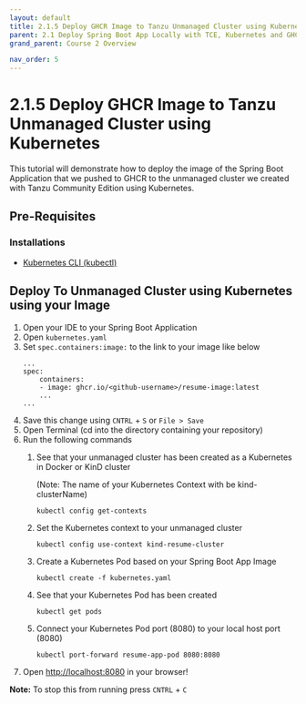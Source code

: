 ```yaml
---
layout: default
title: 2.1.5 Deploy GHCR Image to Tanzu Unmanaged Cluster using Kubernetes
parent: 2.1 Deploy Spring Boot App Locally with TCE, Kubernetes and GHCR
grand_parent: Course 2 Overview

nav_order: 5
---
```


# 2.1.5 Deploy GHCR Image to Tanzu Unmanaged Cluster using Kubernetes
This tutorial will demonstrate how to deploy the image of the Spring Boot Application that we pushed to GHCR to the unmanaged cluster we created with Tanzu Community Edition using Kubernetes. 

## Pre-Requisites
### Installations
* [Kubernetes CLI (kubectl)](https://kubernetes.io/docs/tasks/tools/)

## Deploy To Unmanaged Cluster using Kubernetes using your Image
1. Open your IDE to your Spring Boot Application
2. Open `kubernetes.yaml`
3. Set `spec.containers:image:` to the link to your image like below
    ```
    ...
    spec:
        containers:
        - image: ghcr.io/<github-username>/resume-image:latest
        ...
    ...
    ```
4. Save this change using `CNTRL` + `S` or `File > Save`
5. Open Terminal (cd into the directory containing your repository)
6. Run the following commands
    1. See that your unmanaged cluster has been created as a Kubernetes in Docker or KinD cluster

        (Note: The name of your Kubernetes Context with be kind-clusterName)

        ```
        kubectl config get-contexts
        ```
    2. Set the Kubernetes context to your unmanaged cluster

        ```
        kubectl config use-context kind-resume-cluster
        ```
    3. Create a Kubernetes Pod based on your Spring Boot App Image
        ```
        kubectl create -f kubernetes.yaml
        ```
    4. See that your Kubernetes Pod has been created
        ```
        kubectl get pods
        ```
    5. Connect your Kubernetes Pod port (8080) to your local host port (8080)
        ```
        kubectl port-forward resume-app-pod 8080:8080
        ```
7. Open [http://localhost:8080](http://localhost:8080) in your browser!

**Note:** To stop this from running press `CNTRL` + `C`